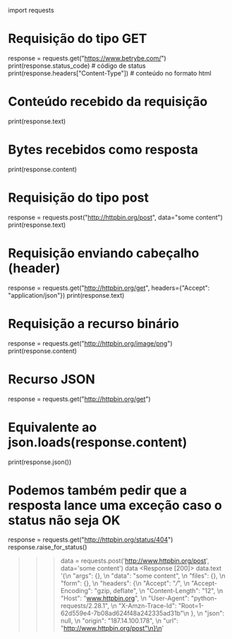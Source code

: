 import requests


# Requisição do tipo GET
response = requests.get("https://www.betrybe.com/")
print(response.status_code)  # código de status
print(response.headers["Content-Type"])  # conteúdo no formato html

# Conteúdo recebido da requisição
print(response.text)

# Bytes recebidos como resposta
print(response.content)

# Requisição do tipo post
response = requests.post("http://httpbin.org/post", data="some content")
print(response.text)

# Requisição enviando cabeçalho (header)
response = requests.get("http://httpbin.org/get", headers={"Accept": "application/json"})
print(response.text)

# Requisição a recurso binário
response = requests.get("http://httpbin.org/image/png")
print(response.content)

# Recurso JSON
response = requests.get("http://httpbin.org/get")
# Equivalente ao json.loads(response.content)
print(response.json())

# Podemos também pedir que a resposta lance uma exceção caso o status não seja OK
response = requests.get("http://httpbin.org/status/404")
response.raise_for_status()


>>> data = requests.post('http://www.httpbin.org/post', data='some content')
>>> data
<Response [200]>
>>> data.text
'{\n  "args": {}, \n  "data": "some content", \n  "files": {}, \n  "form": {}, \n  "headers": {\n    "Accept": "*/*", \n    "Accept-Encoding": "gzip, deflate", \n    "Content-Length": "12", \n    "Host": "www.httpbin.org", \n    "User-Agent": "python-requests/2.28.1", \n    "X-Amzn-Trace-Id": "Root=1-62d559e4-7b08ad624f48a242335ad31b"\n  }, \n  "json": null, \n  "origin": "187.14.100.178", \n  "url": "http://www.httpbin.org/post"\n}\n'
>>> 
